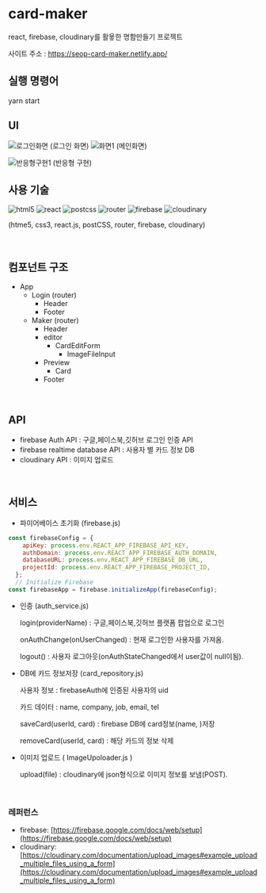 # card-maker

react, firebase, cloudinary를 활욯한 명함만들기 프로젝트

사이트 주소 : https://seop-card-maker.netlify.app/

## 실행 명령어

yarn start
<br />

## UI
![로그인화면](https://user-images.githubusercontent.com/68727627/125426998-26c31f07-85ec-44eb-bfca-948a30d8a821.JPG)
(로그인 화면)
![화면1](https://user-images.githubusercontent.com/68727627/125427104-82778609-601e-4054-8c7c-75494cf8e9ae.JPG)
(메인화면)

![반응형구현1](https://user-images.githubusercontent.com/68727627/125427316-c2d9c32a-1dc9-41f6-8e6d-c67193b0061d.JPG)
(반응형 구현)
<br />

## 사용 기술


![html5](https://user-images.githubusercontent.com/68727627/125427746-046b495e-f9cb-43d2-ae32-4626096e4cb1.png)
![react](https://user-images.githubusercontent.com/68727627/125427884-8c76b5b3-dda9-4929-bf19-31198660721f.png)
![postcss](https://user-images.githubusercontent.com/68727627/125427777-dd4196cb-9a33-413d-afec-706e30cf8be4.png)
![router](https://user-images.githubusercontent.com/68727627/125427966-de3d9550-0ae6-4e7a-8833-5ddddcbff1bb.png)
![firebase](https://user-images.githubusercontent.com/68727627/125428014-0b02a560-f316-4c87-a90e-7fdc82287b17.png)
![cloudinary](https://user-images.githubusercontent.com/68727627/125428026-9ba47bf2-0e20-428f-82a9-33d531cf6807.png)

(htme5, css3, react.js, postCSS, router, firebase, cloudinary)

<br />

## 컴포넌트 구조



- App
    - Login (router)
        - Header
        - Footer
    - Maker (router)
        - Header
        - editor
            - CardEditForm
                - ImageFileInput
        - Preview
            - Card
        - Footer

<br />

## API



- firebase Auth API : 구글,페이스북,깃허브 로그인 인증 API
- firebase realtime database API : 사용자 별 카드 정보 DB
- cloudinary API : 이미지 업로드

<br />

## 서비스

- 파이어베이스 초기화 (firebase.js)

```jsx
const firebaseConfig = {
    apiKey: process.env.REACT_APP_FIREBASE_API_KEY,
    authDomain: process.env.REACT_APP_FIREBASE_AUTH_DOMAIN,
    databaseURL: process.env.REACT_APP_FIREBASE_DB_URL,
    projectId: process.env.REACT_APP_FIREBASE_PROJECT_ID,
  };
  // Initialize Firebase
const firebaseApp = firebase.initializeApp(firebaseConfig);
```

- 인증 (auth_service.js)

    login(providerName) : 구글,페이스북,깃허브 플랫폼 팝업으로 로그인

    onAuthChange(onUserChanged) : 현재 로그인한 사용자를 가져옴.

    logout() : 사용자 로그아웃(onAuthStateChanged에서 user값이 null이됨).

- DB에 카드 정보저장 (card_repository.js)

    사용자 정보 : firebaseAuth에 인증된 사용자의 uid

    카드 데이터 : name, company, job, email, tel

    saveCard(userId, card) : firebase DB에 card정보(name, )저장

    removeCard(userId, card) : 해당 카드의 정보 삭제

- 이미지 업로드 ( ImageUpoloader.js )

    upload(file) : cloudinary에 json형식으로 이미지 정보를 보냄(POST).

<br />

### 레퍼런스

- firebase: [https://firebase.google.com/docs/web/setup](https://firebase.google.com/docs/web/setup)
- cloudinary: [https://cloudinary.com/documentation/upload_images#example_upload_multiple_files_using_a_form](https://cloudinary.com/documentation/upload_images#example_upload_multiple_files_using_a_form)
